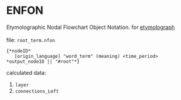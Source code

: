 # ENFON
Etymolographic Nodal Flowchart Object Notation. for [etymolograph](https://github.com/kachbit/etymolograph)
<br><br>
file: ``root_term.nfon``<br> 
```
{*nodeID*
   [origin_language] "word_term" (meaning) <time_period>
*output_nodeID || "#root"*}
```

calculated data:<br>
1. ``layer``
2. ``connections_Left``
